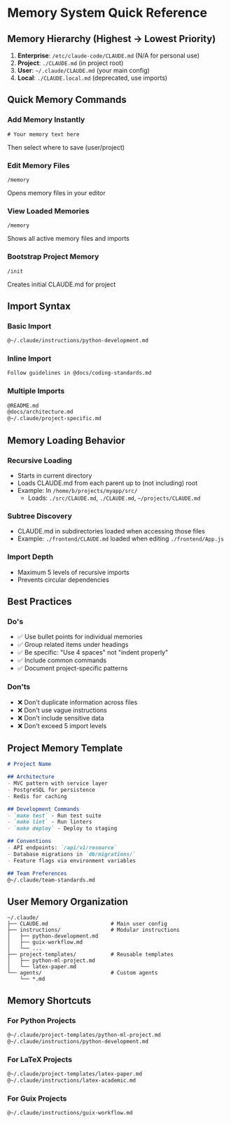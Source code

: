 # Memory System Quick Reference

## Memory Hierarchy (Highest → Lowest Priority)
1. **Enterprise**: `/etc/claude-code/CLAUDE.md` (N/A for personal use)
2. **Project**: `./CLAUDE.md` (in project root)
3. **User**: `~/.claude/CLAUDE.md` (your main config)
4. **Local**: `./CLAUDE.local.md` (deprecated, use imports)

## Quick Memory Commands

### Add Memory Instantly
```
# Your memory text here
```
Then select where to save (user/project)

### Edit Memory Files
```
/memory
```
Opens memory files in your editor

### View Loaded Memories
```
/memory
```
Shows all active memory files and imports

### Bootstrap Project Memory
```
/init
```
Creates initial CLAUDE.md for project

## Import Syntax

### Basic Import
```markdown
@~/.claude/instructions/python-development.md
```

### Inline Import
```markdown
Follow guidelines in @docs/coding-standards.md
```

### Multiple Imports
```markdown
@README.md
@docs/architecture.md
@~/.claude/project-specific.md
```

## Memory Loading Behavior

### Recursive Loading
- Starts in current directory
- Loads CLAUDE.md from each parent up to (not including) root
- Example: In `/home/b/projects/myapp/src/`
  - Loads: `./src/CLAUDE.md`, `./CLAUDE.md`, `~/projects/CLAUDE.md`

### Subtree Discovery
- CLAUDE.md in subdirectories loaded when accessing those files
- Example: `./frontend/CLAUDE.md` loaded when editing `./frontend/App.js`

### Import Depth
- Maximum 5 levels of recursive imports
- Prevents circular dependencies

## Best Practices

### Do's
- ✅ Use bullet points for individual memories
- ✅ Group related items under headings
- ✅ Be specific: "Use 4 spaces" not "indent properly"
- ✅ Include common commands
- ✅ Document project-specific patterns

### Don'ts
- ❌ Don't duplicate information across files
- ❌ Don't use vague instructions
- ❌ Don't include sensitive data
- ❌ Don't exceed 5 import levels

## Project Memory Template
```markdown
# Project Name

## Architecture
- MVC pattern with service layer
- PostgreSQL for persistence
- Redis for caching

## Development Commands
- `make test` - Run test suite
- `make lint` - Run linters
- `make deploy` - Deploy to staging

## Conventions
- API endpoints: `/api/v1/resource`
- Database migrations in `db/migrations/`
- Feature flags via environment variables

## Team Preferences
@~/.claude/team-standards.md
```

## User Memory Organization
```
~/.claude/
├── CLAUDE.md                    # Main user config
├── instructions/                # Modular instructions
│   ├── python-development.md
│   ├── guix-workflow.md
│   └── ...
├── project-templates/           # Reusable templates
│   ├── python-ml-project.md
│   └── latex-paper.md
└── agents/                      # Custom agents
    └── *.md
```

## Memory Shortcuts

### For Python Projects
```markdown
@~/.claude/project-templates/python-ml-project.md
@~/.claude/instructions/python-development.md
```

### For LaTeX Projects
```markdown
@~/.claude/project-templates/latex-paper.md
@~/.claude/instructions/latex-academic.md
```

### For Guix Projects
```markdown
@~/.claude/instructions/guix-workflow.md
```